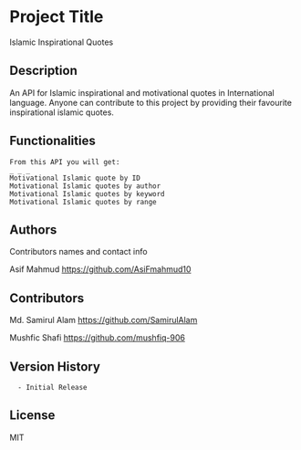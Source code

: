 # Project Title

Islamic Inspirational Quotes <API/>

## Description

An API for Islamic inspirational and motivational quotes in International language.
Anyone can contribute to this project by providing their favourite inspirational islamic quotes.

## Functionalities

    From this API you will get:
    _ _ _
    Motivational Islamic quote by ID
    Motivational Islamic quotes by author
    Motivational Islamic quotes by keyword
    Motivational Islamic quotes by range

## Authors

Contributors names and contact info

Asif Mahmud
https://github.com/AsiFmahmud10

## Contributors

Md. Samirul Alam
https://github.com/SamirulAlam

Mushfic Shafi
https://github.com/mushfiq-906

## Version History

      - Initial Release

## License

MIT
